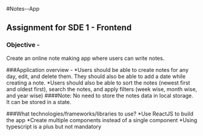 #Notes--App


## Assignment for SDE 1 - Frontend

### Objective -
Create an online note making app where users can write notes.

###Application overview -
       *Users  should be able to create notes for any day, edit, and delete them. They should also be able to add a date while creating a note.
       *Users should also be able to sort the notes (newest first and oldest first), search the notes,  and apply filters (week wise, month wise, and year wise)
####Note: No need to store the notes data in local storage. It can be stored in a state.

###What technologies/frameworks/libraries to use?
      *Use ReactJS to build the app
      *Create multiple components instead of a single component
      *Using typescript is a plus but not mandatory
